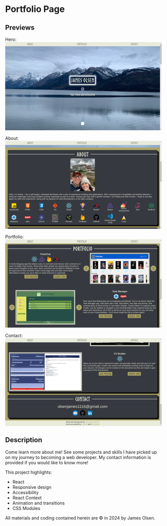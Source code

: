 # Portfolio Page

## Previews

Hero:
![Alt text](./src/assets/images/heroScreenshot.png)

About:
![Alt text](./src/assets/images/aboutScreenshot.png)

Portfolio:
![Alt text](./src/assets/images/portfolioScreenshot.png)

Contact:
![Alt text](./src/assets/images/contactScreenshot.png)

## Description

Come learn more about me! See some projects and skills I have picked up on my journey to becoming a web developer. My contact information is provided if you would like to know more!

This project highlights:

- React
- Responsive design
- Accessibility
- React Context
- Animation and transitions
- CSS Modules

All materials and coding contained herein are © in 2024 by James Olsen.
